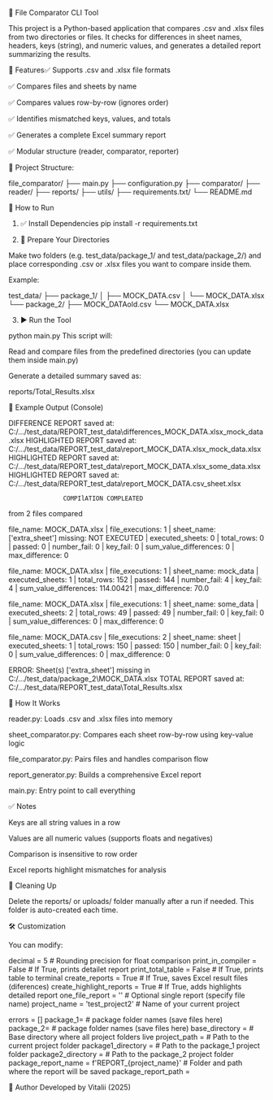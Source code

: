 📁 File Comparator CLI Tool

This project is a Python-based application that compares .csv and .xlsx files from two directories or files. It checks for differences in sheet names, headers, keys (string), and numeric values, and generates a detailed report summarizing the results.

🧩 Features✅ Supports .csv and .xlsx file formats

✅ Compares files and sheets by name

✅ Compares values row-by-row (ignores order)

✅ Identifies mismatched keys, values, and totals

✅ Generates a complete Excel summary report

✅ Modular structure (reader, comparator, reporter)

📁 Project Structure:

file_comparator/
├── main.py
├── configuration.py
├── comparator/
├── reader/
├── reports/
├── utils/
├── requirements.txt/
└── README.md


🚀 How to Run

1. ✅ Install Dependencies
pip install -r requirements.txt

2. 📂 Prepare Your Directories

Make two folders (e.g. test_data/package_1/ and test_data/package_2/) and place corresponding .csv or .xlsx files you want to compare inside them.

Example:

test_data/
├── package_1/
│   ├── MOCK_DATA.csv
│   └── MOCK_DATA.xlsx
└── package_2/
    ├── MOCK_DATAold.csv
    └── MOCK_DATA.xlsx

3. ▶️ Run the Tool

python main.py
This script will:

Read and compare files from the predefined directories (you can update them inside main.py)

Generate a detailed summary saved as:

reports/Total_Results.xlsx


📄 Example Output (Console)

DIFFERENCE REPORT saved at: C:/.../test_data/REPORT_test_data\differences_MOCK_DATA.xlsx_mock_data.xlsx
HIGHLIGHTED REPORT saved at: C:/.../test_data/REPORT_test_data\report_MOCK_DATA.xlsx_mock_data.xlsx
HIGHLIGHTED REPORT saved at: C:/.../test_data/REPORT_test_data\report_MOCK_DATA.xlsx_some_data.xlsx
HIGHLIGHTED REPORT saved at: C:/.../test_data/REPORT_test_data\report_MOCK_DATA.csv_sheet.xlsx


                   COMPIlATION COMPLEATED

 from 2 files compared
 
file_name: MOCK_DATA.xlsx | file_executions: 1 | sheet_name: ['extra_sheet'] missing: NOT EXECUTED | executed_sheets: 0 | total_rows: 0 | passed: 0 | number_fail: 0 | key_fail: 0 | sum_value_differences: 0 | max_difference: 0 

file_name: MOCK_DATA.xlsx | file_executions: 1 | sheet_name: mock_data | executed_sheets: 1 | total_rows: 152 | passed: 144 | number_fail: 4 | key_fail: 4 | sum_value_differences: 114.00421 | max_difference: 70.0

file_name: MOCK_DATA.xlsx | file_executions: 1 | sheet_name: some_data | executed_sheets: 2 | total_rows: 49 | passed: 49 | number_fail: 0 | key_fail: 0 | sum_value_differences: 0 | max_difference: 0

file_name: MOCK_DATA.csv | file_executions: 2 | sheet_name: sheet | executed_sheets: 1 | total_rows: 150 | passed: 150 | number_fail: 0 | key_fail: 0 | sum_value_differences: 0 | max_difference: 0

ERROR: Sheet(s) ['extra_sheet'] missing in C:/.../test_data/package_2\MOCK_DATA.xlsx
TOTAL REPORT saved at: C:/.../test_data/REPORT_test_data\Total_Results.xlsx 


🧠 How It Works

reader.py: Loads .csv and .xlsx files into memory

sheet_comparator.py: Compares each sheet row-by-row using key-value logic

file_comparator.py: Pairs files and handles comparison flow

report_generator.py: Builds a comprehensive Excel report

main.py: Entry point to call everything


✅ Notes

Keys are all string values in a row

Values are all numeric values (supports floats and negatives)

Comparison is insensitive to row order

Excel reports highlight mismatches for analysis

🧼 Cleaning Up

Delete the reports/ or uploads/ folder manually after a run if needed. This folder is auto-created each time.

🛠️ Customization

You can modify:

decimal = 5                     # Rounding precision for float comparison
print_in_compiler = False       # If True, prints detailet report
print_total_table = False       # If True, prints table to terminal
create_reports = True           # If True, saves Excel result files (diferences)
create_highlight_reports = True # If True, adds highlights detailed report
one_file_report = ''            # Optional single report (specify file name)
project_name = 'test_project2'  # Name of your current project

errors = []
package_1=                                     # package folder names (save files here)
package_2=                                     # package folder names (save files here)
base_directory =                               # Base directory where all project folders live
project_path =                                 # Path to the current project folder
package1_directory =                           # Path to the package_1 project folder
package2_directory =                           # Path to the package_2 project folder
package_report_name = f'REPORT_{project_name}' # Folder and path where the report will be saved
package_report_path = 

📌 Author
Developed by Vitalii (2025)
